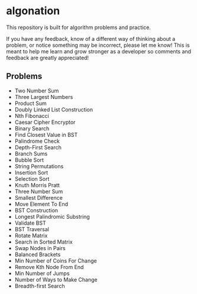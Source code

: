 # algonation

This repository is built for algorithm problems and practice.

If you have any feedback, know of a different way of thinking about a problem, or notice something may be incorrect, please let me know! This is meant to help me learn and grow stronger as a developer so comments and feedback are greatly appreciated!

## Problems

- Two Number Sum
- Three Largest Numbers
- Product Sum
- Doubly Linked List Construction
- Nth Fibonacci
- Caesar Cipher Encryptor
- Binary Search
- Find Closest Value in BST
- Palindrome Check
- Depth-First Search
- Branch Sums
- Bubble Sort
- String Permutations
- Insertion Sort
- Selection Sort
- Knuth Morris Pratt
- Three Number Sum
- Smallest Difference
- Move Element To End
- BST Construction
- Longest Palindromic Substring
- Validate BST
- BST Traversal
- Rotate Matrix
- Search in Sorted Matrix
- Swap Nodes in Pairs
- Balanced Brackets
- Min Number of Coins For Change
- Remove Kth Node From End
- Min Number of Jumps
- Number of Ways to Make Change
- Breadth-first Search
